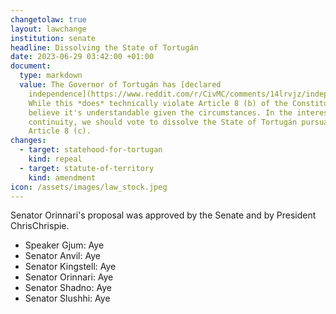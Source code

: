 ```yaml
---
changetolaw: true
layout: lawchange
institution: senate
headline: Dissolving the State of Tortugán
date: 2023-06-29 03:42:00 +01:00
document:
  type: markdown
  value: The Governor of Tortugán has [declared
    independence](https://www.reddit.com/r/CivMC/comments/14lrvjz/independence_post_on_behalf_of_tortugan_leadership/).
    While this *does* technically violate Article 8 (b) of the Constitution, I
    believe it's understandable given the circumstances. In the interest of
    continuity, we should vote to dissolve the State of Tortugán pursuant to
    Article 8 (c).
changes:
  - target: statehood-for-tortugan
    kind: repeal
  - target: statute-of-territory
    kind: amendment
icon: /assets/images/law_stock.jpeg
---
```

Senator Orinnari's proposal was approved by the Senate and by President ChrisChrispie.<!--more-->

- Speaker Gjum: Aye
- Senator Anvil: Aye
- Senator Kingstell: Aye
- Senator Orinnari: Aye
- Senator Shadno: Aye
- Senator Slushhi: Aye

